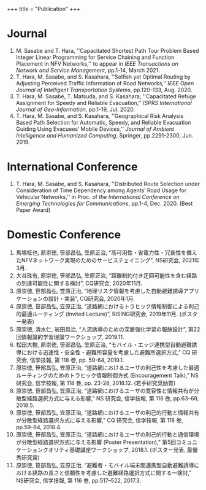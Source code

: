 +++
title = "Publication"
+++

# Journal
1. M. Sasabe and T. Hara, ''Capacitated Shortest Path Tour Problem Based Integer Linear Programming for Service Chaining and Function Placement in NFV Networks,'' to appear in *IEEE Transactions on Network and Service Management*, pp.1-14, March 2021.
1. T. Hara, M. Sasabe, and S. Kasahara, ''Selfish yet Optimal Routing by Adjusting Perceived Traffic Information of Road Networks,’’ *IEEE Open Journal of Intelligent Transportation Systems*, pp.120-133, Aug. 2020.
1. T. Hara, M. Sasabe, T. Matsuda, and S. Kasahara, ''Capacitated Refuge Assignment for Speedy and Reliable Evacuation,'' *ISPRS International Journal of Geo-Information*, pp.1-19, Jul. 2020.
1. T. Hara, M. Sasabe, and S. Kasahara, ''Geographical Risk Analysis Based Path Selection for Automatic, Speedy, and Reliable Evacuation Guiding Using Evacuees’ Mobile Devices,'' *Journal of Ambient Intelligence and Humanized Computing*, Springer, pp.2291-2300, Jun. 2019.

# International Conference
1. T. Hara, M. Sasabe, and S. Kasahara, ''Distributed Route Selection under Consideration of Time Dependency among Agents’ Road Usage for Vehicular Networks,'' in Proc. of *the International Conference on Emerging Technologies for Communications*, pp.1-4, Dec. 2020. (Best Paper Award)

# Domestic Conference
1. 馬場柾也, 原崇徳, 笹部昌弘, 笠原正治, “高可用性・省電力性・冗長性を備えたNFVネットワーク実現のためのサービスチェイニング”, NS研究会, 2021年3月.
1. 大谷珠有, 原崇徳, 笹部昌弘, 笠原正治, “距離制約付き迂回可能性を含む経路の到達可能性に関する検討”, CQ研究会, 2020年11月.
1. 原崇徳, 笹部昌弘, 笠原正治, “地理リスク情報を考慮した自動避難誘導アプリケーションの設計・実装”, CQ研究会, 2020年1月.
1. 原崇徳, 笹部昌弘, 笠原正治, “道路網におけるトラヒック情報制御による利己的最適ルーティング (Invited Lecture)”, RISING研究会, 2019年11月. (ポスター発表)
1. 原崇徳, 清水仁, 岩田具治, “人流誘導のための深層強化学習の報酬設計”, 第22回情報論的学習理論ワークショップ, 2019.11.
1. 松田大樹, 原崇徳, 笹部昌弘, 笠原正治, “モバイル・エッジ連携型自動避難誘導における迅速性・安全性・避難所容量を考慮した避難所選択方式,” CQ 研究会, 信学技報, 第 118 巻, pp. 59-64, 2019.1.
1. 原崇徳, 笹部昌弘, 笠原正治, “道路網におけるユーザの利己性を考慮した最適ルーティングのためのトラヒック情報制御方式 (Encouragement Talk),” NS 研究会, 信学技報, 第 118 巻, pp. 23-28, 2018.12. (若手研究奨励賞)
1. 原崇徳, 笹部昌弘, 笠原正治, “道路網におけるユーザの寛容性と情報共有が分散型経路選択方式に与える影響,” NS 研究会, 信学技報, 第 118 巻, pp.63–68, 2018.5.
1. 原崇徳, 笹部昌弘, 笠原正治, “道路網におけるユーザの利己的行動と情報共有が分散型経路選択方式に与える影響,” CQ 研究会, 信学技報, 第 118 巻, pp.59–64, 2018.4.
1. 原崇徳, 笹部昌弘, 笠原正治, “道路網におけるユーザの利己的行動と通信環境が分散型経路選択方式に与える影響 (Poster Presentation),” 第5回コミュニケーションクオリティ基礎講座ワークショップ, 2018.1. (ポスター発表, 最優秀研究賞)
1. 原崇徳, 笹部昌弘, 笠原正治, “避難者・モバイル端末間連携型自動避難誘導における経路の長さと信頼性を考慮した避難経路選択方式に関する一検討,” NS研究会, 信学技報, 第 116 巻, pp.517–522, 2017.3.
